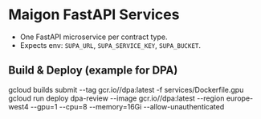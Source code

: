 # Maigon FastAPI Services

- One FastAPI microservice per contract type.
- Expects env: `SUPA_URL`, `SUPA_SERVICE_KEY`, `SUPA_BUCKET`.

## Build & Deploy (example for DPA)
gcloud builds submit --tag gcr.io/<project>/dpa:latest -f services/Dockerfile.gpu
gcloud run deploy dpa-review --image gcr.io/<project>/dpa:latest --region europe-west4 --gpu=1 --cpu=8 --memory=16Gi --allow-unauthenticated
